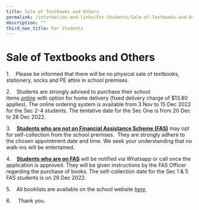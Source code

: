 ```yaml
---
title: Sale of Textbooks and Others
permalink: /information-and-links/For-Students/Sale-of-Textbooks-and-Others/
description: ""
third_nav_title: For Students
---
```

Sale of Textbooks and Others
============================


1.    Please be informed that there will be no physical sale of textbooks, stationery, socks and PE attire in school premises.

2.    Students are strongly advised to purchase their school items <u><i>online</u></i> with option for home delivery (fixed delivery charge of $13.80 applies). The online ordering system is available from 3 Nov to 15 Dec 2022 for the Sec 2-4 students. The tentative date for the Sec One is from 20 Dec to 28 Dec 2022.

3.    <b><u>Students who are not on Financial Assistance Scheme (FAS)</b></u> may opt for self-collection from the school premises.  They are strongly adhere to the chosen appointment date and time. We seek your understanding that no walk-ins will be entertained.

4.    <b><u>Students who are on FAS</b></u> will be notified via Whatsapp or call once the application is approved. They will be given instructions by the FAS Officer regarding the purchase of books. The self-collection date for the Sec 1 & 5 FAS students is on 29 Dec 2022.

5.    All booklists are available on the school website [<i>here</i>](/information-and-links/For-Students/Booklist-for-2023/).

6.     Thank you.